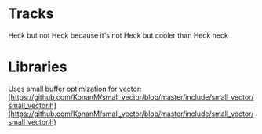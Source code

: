 # Tracks 
Heck but not Heck because it's not Heck but cooler than Heck
heck

# Libraries
Uses small buffer optimization for vector: [https://github.com/KonanM/small_vector/blob/master/include/small_vector/small_vector.h](https://github.com/KonanM/small_vector/blob/master/include/small_vector/small_vector.h)